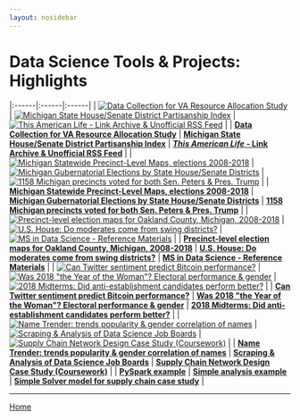 ```yaml
---
layout: nosidebar
---
```


# Data Science Tools & Projects: Highlights

<!-- BEGIN HIGHLIGHTS -->

|:------|:------|:------|
| [![Data Collection for VA Resource Allocation Study](/thumbs/va-resource.png)](https://github.com/dcadata/va-resource) | [![Michigan State House/Senate District Partisanship Index](/thumbs/mi-partisanship-index.png)](https://github.com/dcadata/michigan-district-partisanship-index) | [![*This American Life* - Link Archive & Unofficial RSS Feed](/thumbs/tal1.png)](/this-american-life-archive/) |
| **[Data Collection for VA Resource Allocation Study](https://github.com/dcadata/va-resource)** | **[Michigan State House/Senate District Partisanship Index](https://github.com/dcadata/michigan-district-partisanship-index)** | **[*This American Life* - Link Archive & Unofficial RSS Feed](/this-american-life-archive/)** |
| [![Michigan Statewide Precinct-Level Maps, elections 2008-2018](/thumbs/mi-precinct-level.png)](https://github.com/dcadata/michigan-district-partisanship-index/tree/master/precinct-level-maps#michigan-statewide-precinct-level-maps-elections-2008-2018) | [![Michigan Gubernatorial Elections by State House/Senate Districts](/thumbs/mi-gubernatorial-by-district.png)](https://github.com/dcadata/michigan-district-partisanship-index/blob/master/gubernatorial-elections.md) | [![1158 Michigan precincts voted for both Sen. Peters & Pres. Trump](/thumbs/peters-trump.png)](https://github.com/dcadata/michigan-district-partisanship-index/blob/master/peters-vs-trump.md) |
| **[Michigan Statewide Precinct-Level Maps, elections 2008-2018](https://github.com/dcadata/michigan-district-partisanship-index/tree/master/precinct-level-maps#michigan-statewide-precinct-level-maps-elections-2008-2018)** | **[Michigan Gubernatorial Elections by State House/Senate Districts](https://github.com/dcadata/michigan-district-partisanship-index/blob/master/gubernatorial-elections.md)** | **[1158 Michigan precincts voted for both Sen. Peters & Pres. Trump](https://github.com/dcadata/michigan-district-partisanship-index/blob/master/peters-vs-trump.md)** |
| [![Precinct-level election maps for Oakland County, Michigan, 2008-2018](/thumbs/oakland-county.png)](https://github.com/dcadata/michigan-district-partisanship-index/tree/master/_oakland-county#oakland-county-precinct-level-election-maps) | [![U.S. House: Do moderates come from swing districts?](/thumbs/2018-midterms1.png)](/politics-elections/2018-midterms/) | [![MS in Data Science - Reference Materials](/thumbs/ms-goodbelly.png)](/ms) |
| **[Precinct-level election maps for Oakland County, Michigan, 2008-2018](https://github.com/dcadata/michigan-district-partisanship-index/tree/master/_oakland-county#oakland-county-precinct-level-election-maps)** | **[U.S. House: Do moderates come from swing districts?](/politics-elections/2018-midterms/)** | **[MS in Data Science - Reference Materials](/ms)** |
| [![Can Twitter sentiment predict Bitcoin performance?](/thumbs/twitter-bitcoin.png)](/social-media/twitter-sentiment-predict-bitcoin) | [![Was 2018 "the Year of the Woman"? Electoral performance & gender](/thumbs/2018-midterms3.png)](/politics-elections/2018-midterms/women-candidates-emily-susan) | [![2018 Midterms: Did anti-establishment candidates perform better?](/thumbs/2018-midterms2.png)](/politics-elections/2018-midterms/anti-establishment-democrats) |
| **[Can Twitter sentiment predict Bitcoin performance?](/social-media/twitter-sentiment-predict-bitcoin)** | **[Was 2018 "the Year of the Woman"? Electoral performance & gender](/politics-elections/2018-midterms/women-candidates-emily-susan)** | **[2018 Midterms: Did anti-establishment candidates perform better?](/politics-elections/2018-midterms/anti-establishment-democrats)** |
| [![Name Trender: trends popularity & gender correlation of names](/thumbs/names.png)](/excel-tools/name-popularity-gender-correlation-trends/) | [![Scraping & Analysis of Data Science Job Boards](/thumbs/jobmap.png)](/data-science/dse6000-scraping-analysis-job-boards/) | [![Supply Chain Network Design Case Study (Coursework)](/thumbs/scmap.png)](/data-science/dsb6200-supply-chain-network-design/) |
| **[Name Trender: trends popularity & gender correlation of names](/excel-tools/name-popularity-gender-correlation-trends/)** | **[Scraping & Analysis of Data Science Job Boards](/data-science/dse6000-scraping-analysis-job-boards/)** | **[Supply Chain Network Design Case Study (Coursework)](/data-science/dsb6200-supply-chain-network-design/)** |
| **[PySpark example](/data-science/dse6000-a3-pyspark)** | **[Simple analysis example](/data-science/dse6000-a1-simple-analysis)** | **[Simple Solver model for supply chain case study](/data-science/dsb6200-simple-solver-model)** |

<!-- ### Additional Files & Reference

* **[Dataset: State Senate/House Districts to US Congressional Districts](https://github.com/dcadata/election-data-files/tree/master/state-federal-districts#state-federal-districts)**
* **[Dataset: Precincts in each Congressional/State Senate/State House District](https://github.com/dcadata/election-data-files/tree/master/precinct-district-links#precinct-district-links)**
* [PySpark example](/data-science/dse6000-a3-pyspark)
* [Simple analysis example](/data-science/dse6000-a1-simple-analysis)
* [Simple Solver model for supply chain case study](/data-science/dsb6200-simple-solver-model)
* [MS in Data Science - Course Materials](/ms) -->

<!-- END HIGHLIGHTS -->

***

[Home](/)